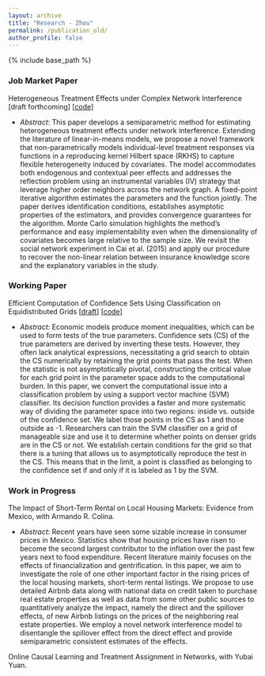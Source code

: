 ```yaml
---
layout: archive
title: "Research - Zhou"
permalink: /publication_old/
author_profile: false
---
```


{% include base_path %}

### Job Market Paper
Heterogeneous Treatment Effects under Complex Network Interference [draft forthcoming] [[code](https://github.com/lbz5158/network_rkhs)]
* *Abstract*: This paper develops a semiparametric method for estimating heterogeneous treatment effects under network interference. Extending the literature of linear-in-means models, we propose a novel framework that non-parametrically models individual-level treatment responses via functions in a reproducing kernel Hilbert space (RKHS) to capture flexible heterogeneity induced by covariates. The model accommodates both endogenous and contextual peer effects and addresses the reflection problem using an instrumental variables (IV) strategy that leverage higher order neighbors across the network graph. A fixed-point iterative algorithm estimates the parameters and the function jointly. The paper derives identification conditions, establishes asymptotic properties of the estimators, and provides convergence guarantees for the algorithm.  Monte Carlo simulation highlights the method’s performance and easy implementability even when the dimensionality of covariates becomes large relative to the sample size. We revisit the social network experiment in Cai et al. (2015) and apply our procedure to recover the non-linear relation between insurance knowledge score and the explanatory variables in the study.

### Working Paper
Efficient Computation of Confidence Sets Using Classification on Equidistributed Grids [[draft](https://arxiv.org/pdf/2401.01804)] [[code](https://github.com/lbz5158/svm_equidistribution)]

* *Abstract*: Economic models produce moment inequalities, which can be used to form tests of the true parameters. Confidence sets (CS) of the true parameters are derived by inverting these tests. However, they often lack analytical expressions, necessitating a grid search to obtain the CS numerically by retaining the grid points that pass the test. When the statistic is not asymptotically pivotal, constructing the critical value for each grid point in the parameter space adds to the computational burden. In this paper, we convert the computational issue into a classification problem by using a support vector machine (SVM) classifier. Its decision function provides a faster and more systematic way of dividing the parameter space into two regions: inside vs. outside of the confidence set. We label those points in the CS as 1 and those outside as -1. Researchers can train the SVM classifier on a grid of manageable size and use it to determine whether points on denser grids are in the CS or not. We establish certain conditions for the grid so that there is a tuning that allows us to asymptotically reproduce the test in the CS. This means that in the limit, a point is classified as belonging to the confidence set if and only if it is labeled as 1 by the SVM.



### Work in Progress
The Impact of Short-Term Rental on Local Housing Markets: Evidence from Mexico, with Armando R. Colina.
* *Abstract*: Recent years have seen some sizable increase in consumer prices in Mexico. Statistics show that housing prices have risen to become the second largest contributor to the inflation over the
past few years next to food expenditure. Recent literature mainly focuses on the effects of financialization and gentrification. In this paper, we aim to investigate the role of one other important
factor in the rising prices of the local housing markets, short-term rental listings. We propose to use detailed Airbnb data along with national data on credit taken to purchase real estate properties
as well as data from some other public sources to quantitatively analyze the impact, namely the direct and the spillover effects, of new Airbnb listings on the prices of the neighboring real estate
properties. We employ a novel network interference model to disentangle the spillover effect from the direct effect and provide semiparametric consistent estimates of the effects.

Online Causal Learning and Treatment Assignment in Networks, with Yubai Yuan.
